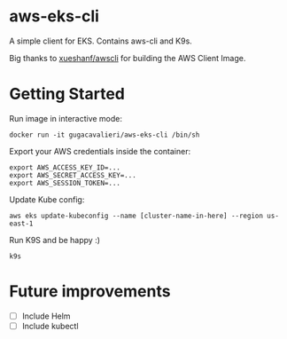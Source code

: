 # aws-eks-cli
A simple client for EKS. Contains aws-cli and K9s.

Big thanks to [xueshanf/awscli](https://hub.docker.com/r/xueshanf/awscli) for building the AWS Client Image.

# Getting Started
Run image in interactive mode:

    docker run -it gugacavalieri/aws-eks-cli /bin/sh

Export your AWS credentials inside the container:

    export AWS_ACCESS_KEY_ID=...
    export AWS_SECRET_ACCESS_KEY=...
    export AWS_SESSION_TOKEN=...

Update Kube config:

    aws eks update-kubeconfig --name [cluster-name-in-here] --region us-east-1

Run K9S and be happy :)

    k9s



# Future improvements
* [ ] Include Helm
* [ ] Include kubectl
